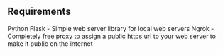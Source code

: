 ## Requirements
Python Flask - Simple web server library for local web servers
Ngrok - Completely free proxy to assign a public https url to your web server to make it public on the internet
